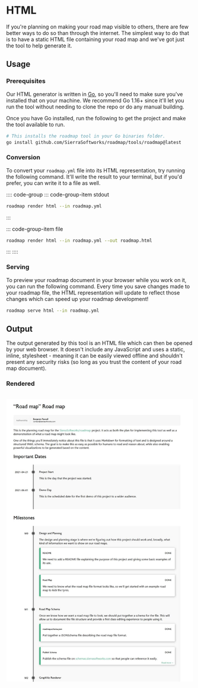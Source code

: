 # HTML
If you're planning on making your road map visible to others, there are few better ways
to do so than through the internet. The simplest way to do that is to have a static
HTML file containing your road map and we've got just the tool to help generate it.

## Usage
### Prerequisites
Our HTML generator is written in [Go](https://golang.org), so you'll need to make
sure you've installed that on your machine. We recommend Go 1.16+ since it'll let you run
the tool without needing to clone the repo or do any manual building.

Once you have Go installed, run the following to get the project and make the tool
available to run.

```sh
# This installs the roadmap tool in your Go binaries folder.
go install github.com/SierraSoftworks/roadmap/tools/roadmap@latest
```

### Conversion
To convert your `roadmap.yml` file into its HTML representation, try running the following
command. It'll write the result to your terminal, but if you'd prefer, you can write it to a file as well.

:::: code-group
::: code-group-item stdout
```sh
roadmap render html --in roadmap.yml
```
:::

::: code-group-item file
```sh
roadmap render html --in roadmap.yml --out roadmap.html
```
:::
::::

### Serving 
To preview your roadmap document in your browser while you work on it, you can run the following command. Every time you save changes made to your roadmap file, the HTML representation will update to reflect those changes which can speed up your roadmap development!

```sh
roadmap serve html --in roadmap.yml
```

## Output
The output generated by this tool is an HTML file which can then be opened by your web browser.
It doesn't include any JavaScript and uses a static, inline, stylesheet - meaning it can be
easily viewed offline and shouldn't present any security risks (so long as you trust the
content of your road map document).

### Rendered

<img style="display: block; margin: 2rem auto;" src="./output.jpg" alt="Example Rendered Roadmap">
